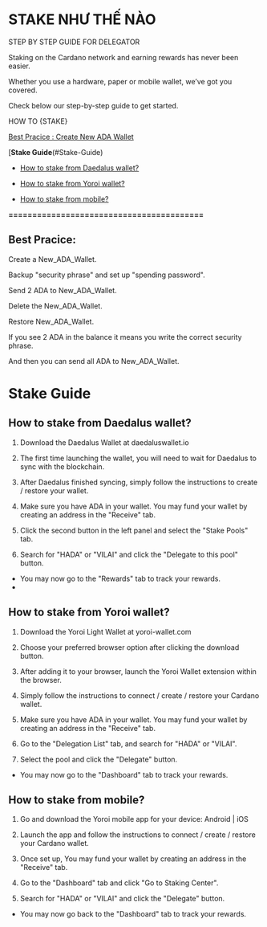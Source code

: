 STAKE NHƯ THẾ NÀO
=================
STEP BY STEP GUIDE FOR DELEGATOR

Staking on the Cardano network and earning rewards has never been easier.

Whether you use a hardware, paper or mobile wallet, we’ve got you covered. 

Check below our step-by-step guide to get started.

HOW TO {STAKE}

 [Best Pracice : Create New ADA Wallet](#Best-Pracice:)

 [**Stake Guide**(#Stake-Guide)

- [How to stake from Daedalus wallet?](#How-to-stake-from-Daedalus-wallet?)

- [How to stake from Yoroi wallet?](#How-to-stake-from-Yoroi-wallet?)

- [How to stake from mobile?](#How-to-stake-from-mobile?)

**=========================================**

## Best Pracice:

Create a New_ADA_Wallet.

Backup "security phrase" and set up "spending password".

Send 2 ADA to New_ADA_Wallet.

Delete the New_ADA_Wallet.

Restore New_ADA_Wallet.

If you see 2 ADA in the balance it means you write the correct security phrase.

And then you can send all ADA to New_ADA_Wallet.

# Stake Guide

## How to stake from Daedalus wallet?
1. Download the Daedalus Wallet at daedaluswallet.io

2. The first time launching the wallet, you will need to wait for Daedalus to sync with the blockchain.

3. After Daedalus finished syncing, simply follow the instructions to create / restore your wallet.

4. Make sure you have ADA in your wallet. You may fund your wallet by creating an address in the "Receive" tab.

5. Click the second button in the left panel and select the "Stake Pools" tab.

6. Search for "HADA" or "VILAI" and click the "Delegate to this pool" button.

* You may now go to the "Rewards" tab to track your rewards.
* 

## How to stake from Yoroi wallet?

1. Download the Yoroi Light Wallet at yoroi-wallet.com

2. Choose your preferred browser option after clicking the download button.

3. After adding it to your browser, launch the Yoroi Wallet extension within the browser.

4. Simply follow the instructions to connect / create / restore your Cardano wallet.

5. Make sure you have ADA in your wallet. You may fund your wallet by creating an address in the "Receive" tab.

6. Go to the "Delegation List" tab, and search for "HADA" or "VILAI".

7. Select the pool and click the "Delegate" button.

* You may now go to the "Dashboard" tab to track your rewards.


## How to stake from mobile?

1. Go and download the Yoroi mobile app for your device: Android | iOS

2. Launch the app and follow the instructions to connect / create / restore your Cardano wallet.

3. Once set up, You may fund your wallet by creating an address in the "Receive" tab.

4. Go to the "Dashboard" tab and click "Go to Staking Center".

5. Search for "HADA" or "VILAI" and click the "Delegate" button.

* You may now go back to the "Dashboard" tab to track your rewards.
